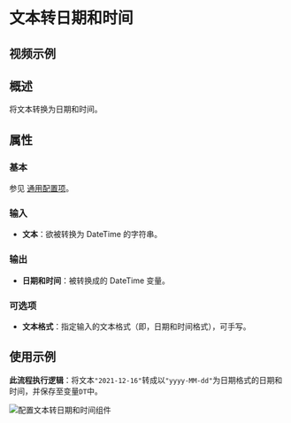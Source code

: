 # 文本转日期和时间

## 视频示例

## 概述

将文本转换为日期和时间。

## 属性

### 基本

参见 [通用配置项](../Appendix/CommonConfigurationItems.md)。

### 输入

- **文本**：欲被转换为 DateTime 的字符串。

### 输出

- **日期和时间**：被转换成的 DateTime 变量。

### 可选项

- **文本格式**：指定输入的文本格式（即，日期和时间格式），可手写。

## 使用示例

**此流程执行逻辑**：将文本`"2021-12-16"`转成以`"yyyy-MM-dd"`为日期格式的日期和时间，并保存至变量`DT`中。

![配置文本转日期和时间组件](https://docimages.blob.core.chinacloudapi.cn/images/Activities/texttodatetime20201216.png)
